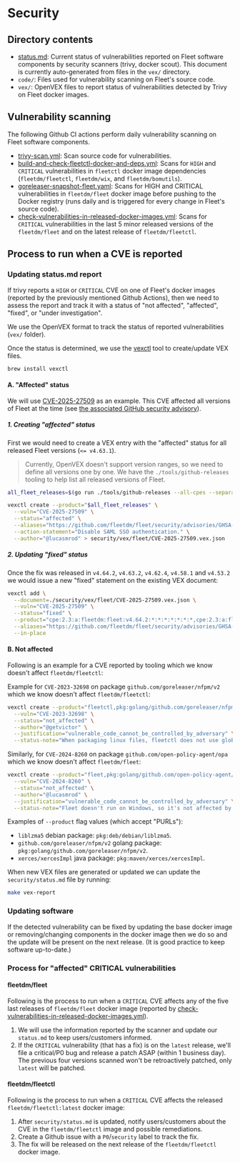 # Security

## Directory contents

- [status.md](status.md): Current status of vulnerabilities reported on Fleet software components by security scanners (trivy, docker scout). This document is currently auto-generated from files in the `vex/` directory.
- `code/`: Files used for vulnerability scanning on Fleet's source code.
- `vex/`: OpenVEX files to report status of vulnerabilities detected by Trivy on Fleet docker images.

## Vulnerability scanning

The following Github CI actions perform daily vulnerability scanning on Fleet software components.

- [trivy-scan.yml](https://github.com/fleetdm/fleet/blob/main/.github/workflows/trivy-scan.yml): Scan source code for vulnerabilities.
- [build-and-check-fleetctl-docker-and-deps.yml](https://github.com/fleetdm/fleet/blob/main/.github/workflows/build-and-check-fleetctl-docker-and-deps.yml): Scans for `HIGH` and `CRITICAL` vulnerabilities in `fleetctl` docker image dependencies (`fleetdm/fleetctl`, `fleetdm/wix`, and `fleetdm/bomutils`).
- [goreleaser-snapshot-fleet.yaml](https://github.com/fleetdm/fleet/blob/main/.github/workflows/goreleaser-snapshot-fleet.yaml): Scans for HIGH and CRITICAL vulnerabilities in `fleetdm/fleet` docker image before pushing to the Docker registry (runs daily and is triggered for every change in Fleet's source code).
- [check-vulnerabilities-in-released-docker-images.yml](https://github.com/fleetdm/fleet/blob/main/.github/workflows/check-vulnerabilities-in-released-docker-images.yml): Scans for `CRITICAL` vulnerabilities in the last 5 minor released versions of the `fleetdm/fleet` and on the latest release of `fleetdm/fleetctl`.

## Process to run when a CVE is reported

### Updating status.md report

If trivy reports a `HIGH` or `CRITICAL` CVE on one of Fleet's docker images (reported by the previously mentioned Github Actions), then we need to assess the report and track it with a status of "not affected", "affected", "fixed", or "under investigation".

We use the OpenVEX format to track the status of reported vulnerabilities (`vex/` folder).

Once the status is determined, we use the [vexctl](https://github.com/openvex/vexctl) tool to create/update VEX files.
```sh
brew install vexctl
```

#### A. "Affected" status

We will use [CVE-2025-27509](https://nvd.nist.gov/vuln/detail/CVE-2025-27509) as an example.
This CVE affected all versions of Fleet at the time (see [the associated GitHub security advisory](https://github.com/fleetdm/fleet/security/advisories/GHSA-52jx-g6m5-h735)).

##### 1. Creating "affected" status

First we would need to create a VEX entry with the "affected" status for all released Fleet versions (`<= v4.63.1`).

> Currently, OpenVEX doesn't support version ranges, so we need to define all versions one by one.
> We have the `./tools/github-releases` tooling to help list all released versions of Fleet.

```sh
all_fleet_releases=$(go run ./tools/github-releases --all-cpes --separator=,)

vexctl create --product="$all_fleet_releases" \
  --vuln="CVE-2025-27509" \
  --status="affected" \
  --aliases="https://github.com/fleetdm/fleet/security/advisories/GHSA-52jx-g6m5-h735" \
  --action-statement="Disable SAML SSO authentication." \
  --author="@lucasmrod" > security/vex/fleet/CVE-2025-27509.vex.json
```

##### 2. Updating "fixed" status

Once the fix was released in `v4.64.2`, `v4.63.2`, `v4.62.4`, `v4.58.1` and `v4.53.2` we would issue a new "fixed" statement on the existing VEX document:
```sh
vexctl add \
  --document=./security/vex/fleet/CVE-2025-27509.vex.json \
  --vuln="CVE-2025-27509" \
  --status="fixed" \
  --product="cpe:2.3:a:fleetdm:fleet:v4.64.2:*:*:*:*:*:*:*,cpe:2.3:a:fleetdm:fleet:v4.63.2:*:*:*:*:*:*:*,cpe:2.3:a:fleetdm:fleet:v4.62.4:*:*:*:*:*:*:*,cpe:2.3:a:fleetdm:fleet:v4.58.1:*:*:*:*:*:*:*,cpe:2.3:a:fleetdm:fleet:v4.53.2:*:*:*:*:*:*:*" \
  --aliases="https://github.com/fleetdm/fleet/security/advisories/GHSA-52jx-g6m5-h735" \
  --in-place
```

#### B. Not affected

Following is an example for a CVE reported by tooling which we know doesn't affect `fleetdm/fleetctl`:

Example for `CVE-2023-32698` on package `github.com/goreleaser/nfpm/v2` which we know doesn't affect `fleetdm/fleetctl`:
```sh
vexctl create --product="fleetctl,pkg:golang/github.com/goreleaser/nfpm/v2" \
  --vuln="CVE-2023-32698" \
  --status="not_affected" \
  --author="@getvictor" \
  --justification="vulnerable_code_cannot_be_controlled_by_adversary" \
  --status-note="When packaging linux files, fleetctl does not use global permissions. It was verified that packed fleetd package files do not have group/global write permissions." > security/vex/fleetctl/CVE-2023-32698.vex.json
```

Similarly, for `CVE-2024-8260` on package `github.com/open-policy-agent/opa` which we know doesn't affect `fleetdm/fleet`:
```sh
vexctl create --product="fleet,pkg:golang/github.com/open-policy-agent/opa" \
  --vuln="CVE-2024-8260" \
  --status="not_affected" \
  --author="@lucasmrod" \
  --justification="vulnerable_code_cannot_be_controlled_by_adversary" \
  --status-note="Fleet doesn't run on Windows, so it's not affected by this vulnerability." > security/vex/fleetctl/CVE-2024-8260.vex.json
```

Examples of `--product` flag values (which accept "PURLs"):
- `liblzma5` debian package: `pkg:deb/debian/liblzma5`.
- `github.com/goreleaser/nfpm/v2` golang package: `pkg:golang/github.com/goreleaser/nfpm/v2`.
- `xerces/xercesImpl` java package: `pkg:maven/xerces/xercesImpl`.

When new VEX files are generated or updated we can update the `security/status.md` file by running:
```sh
make vex-report
```

### Updating software

If the detected vulnerability can be fixed by updating the base docker image or removing/changing components in the docker image then we do so and the update will be present on the next release. (It is good practice to keep software up-to-date.)

### Process for "affected" CRITICAL vulnerabilities

#### fleetdm/fleet

Following is the process to run when a `CRITICAL` CVE affects any of the five last releases of `fleetdm/fleet` docker image (reported by [check-vulnerabilities-in-released-docker-images.yml](https://github.com/fleetdm/fleet/blob/main/.github/workflows/check-vulnerabilities-in-released-docker-images.yml)).

1. We will use the information reported by the scanner and update our `status.md` to keep users/customers informed.
2. If the `CRITICAL` vulnerability (that has a fix) is on the `latest` release, we'll file a critical/P0 bug and release a patch ASAP (within 1 business day). The previous four versions scanned won't be retroactively patched, only `latest` will be patched.

#### fleetdm/fleetctl

Following is the process to run when a `CRITICAL` CVE affects the released `fleetdm/fleetctl:latest` docker image:

1. After `security/status.md` is updated, notify users/customers about the CVE in the `fleetdm/fleetctl` image and possible remediations.
2. Create a Github issue with a `P0`/`security` label to track the fix.
3. The fix will be released on the next release of the `fleetdm/fleetctl` docker image.